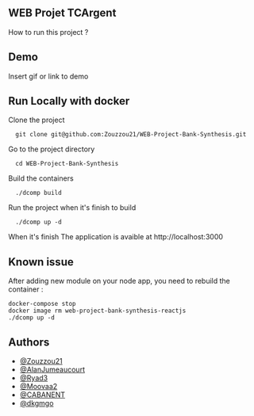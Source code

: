## WEB Projet TCArgent

How to run this project ?
## Demo

Insert gif or link to demo


## Run Locally with docker

Clone the project

```
  git clone git@github.com:Zouzzou21/WEB-Project-Bank-Synthesis.git
```

Go to the project directory

```
  cd WEB-Project-Bank-Synthesis
```

Build the containers

```
  ./dcomp build
```

Run the project when it's finish to build

```
  ./dcomp up -d
```


When it's finish 
The application is avaible at http://localhost:3000


## Known issue

After adding new module on your node app, you need to rebuild the container :

```
docker-compose stop
docker image rm web-project-bank-synthesis-reactjs
./dcomp up -d
```


## Authors

- [@Zouzzou21](https://github.com/Zouzzou21)
- [@AlanJumeaucourt](https://github.com/AlanJumeaucourt)
- [@Ryad3](https://github.com/Ryad3)
- [@Moovaa2 ](https://github.com/Moovaa2 )
- [@CABANENT](https://github.com/CABANENT)
- [@dkgmgo](https://github.com/dkgmgo)
